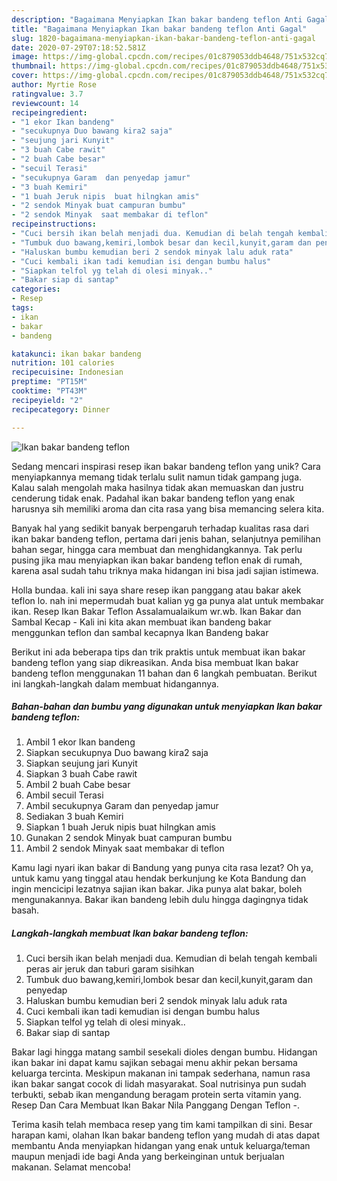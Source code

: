 ```yaml
---
description: "Bagaimana Menyiapkan Ikan bakar bandeng teflon Anti Gagal"
title: "Bagaimana Menyiapkan Ikan bakar bandeng teflon Anti Gagal"
slug: 1820-bagaimana-menyiapkan-ikan-bakar-bandeng-teflon-anti-gagal
date: 2020-07-29T07:18:52.581Z
image: https://img-global.cpcdn.com/recipes/01c879053ddb4648/751x532cq70/ikan-bakar-bandeng-teflon-foto-resep-utama.jpg
thumbnail: https://img-global.cpcdn.com/recipes/01c879053ddb4648/751x532cq70/ikan-bakar-bandeng-teflon-foto-resep-utama.jpg
cover: https://img-global.cpcdn.com/recipes/01c879053ddb4648/751x532cq70/ikan-bakar-bandeng-teflon-foto-resep-utama.jpg
author: Myrtie Rose
ratingvalue: 3.7
reviewcount: 14
recipeingredient:
- "1 ekor Ikan bandeng"
- "secukupnya Duo bawang kira2 saja"
- "seujung jari Kunyit"
- "3 buah Cabe rawit"
- "2 buah Cabe besar"
- "secuil Terasi"
- "secukupnya Garam  dan penyedap jamur"
- "3 buah Kemiri"
- "1 buah Jeruk nipis  buat hilngkan amis"
- "2 sendok Minyak buat campuran bumbu"
- "2 sendok Minyak  saat membakar di teflon"
recipeinstructions:
- "Cuci bersih ikan belah menjadi dua. Kemudian di belah tengah kembali peras air jeruk dan taburi garam sisihkan"
- "Tumbuk duo bawang,kemiri,lombok besar dan kecil,kunyit,garam dan penyedap"
- "Haluskan bumbu kemudian beri 2 sendok minyak lalu aduk rata"
- "Cuci kembali ikan tadi kemudian isi dengan bumbu halus"
- "Siapkan telfol yg telah di olesi minyak.."
- "Bakar siap di santap"
categories:
- Resep
tags:
- ikan
- bakar
- bandeng

katakunci: ikan bakar bandeng 
nutrition: 101 calories
recipecuisine: Indonesian
preptime: "PT15M"
cooktime: "PT43M"
recipeyield: "2"
recipecategory: Dinner

---
```



![Ikan bakar bandeng teflon](https://img-global.cpcdn.com/recipes/01c879053ddb4648/751x532cq70/ikan-bakar-bandeng-teflon-foto-resep-utama.jpg)

Sedang mencari inspirasi resep ikan bakar bandeng teflon yang unik? Cara menyiapkannya memang tidak terlalu sulit namun tidak gampang juga. Kalau salah mengolah maka hasilnya tidak akan memuaskan dan justru cenderung tidak enak. Padahal ikan bakar bandeng teflon yang enak harusnya sih memiliki aroma dan cita rasa yang bisa memancing selera kita.

Banyak hal yang sedikit banyak berpengaruh terhadap kualitas rasa dari ikan bakar bandeng teflon, pertama dari jenis bahan, selanjutnya pemilihan bahan segar, hingga cara membuat dan menghidangkannya. Tak perlu pusing jika mau menyiapkan ikan bakar bandeng teflon enak di rumah, karena asal sudah tahu triknya maka hidangan ini bisa jadi sajian istimewa.

Holla bundaa. kali ini saya share resep ikan panggang atau bakar akek teflon lo. nah ini mepermudah buat kalian yg ga punya alat untuk membakar ikan. Resep Ikan Bakar Teflon Assalamualaikum wr.wb. Ikan Bakar dan Sambal Kecap - Kali ini kita akan membuat ikan bandeng bakar menggunkan teflon dan sambal kecapnya Ikan Bandeng bakar


Berikut ini ada beberapa tips dan trik praktis untuk membuat ikan bakar bandeng teflon yang siap dikreasikan. Anda bisa membuat Ikan bakar bandeng teflon menggunakan 11 bahan dan 6 langkah pembuatan. Berikut ini langkah-langkah dalam membuat hidangannya.

<!--inarticleads1-->

##### Bahan-bahan dan bumbu yang digunakan untuk menyiapkan Ikan bakar bandeng teflon:

1. Ambil 1 ekor Ikan bandeng
1. Siapkan secukupnya Duo bawang kira2 saja
1. Siapkan seujung jari Kunyit
1. Siapkan 3 buah Cabe rawit
1. Ambil 2 buah Cabe besar
1. Ambil secuil Terasi
1. Ambil secukupnya Garam  dan penyedap jamur
1. Sediakan 3 buah Kemiri
1. Siapkan 1 buah Jeruk nipis  buat hilngkan amis
1. Gunakan 2 sendok Minyak buat campuran bumbu
1. Ambil 2 sendok Minyak  saat membakar di teflon


Kamu lagi nyari ikan bakar di Bandung yang punya cita rasa lezat? Oh ya, untuk kamu yang tinggal atau hendak berkunjung ke Kota Bandung dan ingin mencicipi lezatnya sajian ikan bakar. Jika punya alat bakar, boleh mengunakannya. Bakar ikan bandeng lebih dulu hingga dagingnya tidak basah. 

<!--inarticleads2-->

##### Langkah-langkah membuat Ikan bakar bandeng teflon:

1. Cuci bersih ikan belah menjadi dua. Kemudian di belah tengah kembali peras air jeruk dan taburi garam sisihkan
1. Tumbuk duo bawang,kemiri,lombok besar dan kecil,kunyit,garam dan penyedap
1. Haluskan bumbu kemudian beri 2 sendok minyak lalu aduk rata
1. Cuci kembali ikan tadi kemudian isi dengan bumbu halus
1. Siapkan telfol yg telah di olesi minyak..
1. Bakar siap di santap


Bakar lagi hingga matang sambil sesekali dioles dengan bumbu. Hidangan ikan bakar ini dapat kamu sajikan sebagai menu akhir pekan bersama keluarga tercinta. Meskipun makanan ini tampak sederhana, namun rasa ikan bakar sangat cocok di lidah masyarakat. Soal nutrisinya pun sudah terbukti, sebab ikan mengandung beragam protein serta vitamin yang. Resep Dan Cara Membuat Ikan Bakar Nila Panggang Dengan Teflon -. 

Terima kasih telah membaca resep yang tim kami tampilkan di sini. Besar harapan kami, olahan Ikan bakar bandeng teflon yang mudah di atas dapat membantu Anda menyiapkan hidangan yang enak untuk keluarga/teman maupun menjadi ide bagi Anda yang berkeinginan untuk berjualan makanan. Selamat mencoba!
